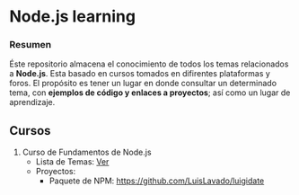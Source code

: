 # Node.js learning

### Resumen
Éste repositorio almacena el conocimiento de todos los temas relacionados a **Node.js**. Esta basado en cursos tomados en difirentes plataformas y foros.
El propósito es tener un lugar en donde consultar un determinado tema, con **ejemplos de código y enlaces a proyectos**; así como un lugar de aprendizaje.

## Cursos
1. Curso de Fundamentos de Node.js
   - Lista de Temas: [Ver](./fundamentos-node/README.MD)
   - Proyectos:
     - Paquete de NPM: https://github.com/LuisLavado/luigidate
